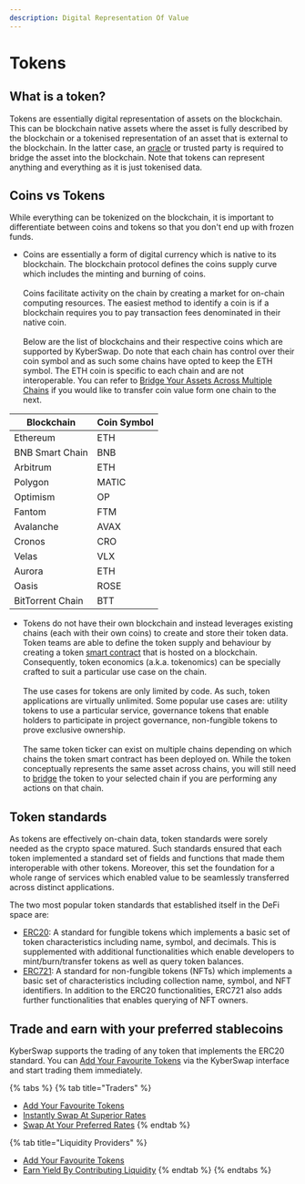 ```yaml
---
description: Digital Representation Of Value
---
```


# Tokens

## What is a token?

Tokens are essentially digital representation of assets on the blockchain. This can be blockchain native assets where the asset is fully described by the blockchain or a tokenised representation of an asset that is external to the blockchain. In the latter case, an [oracle](https://ethereum.org/en/developers/docs/oracles/) or trusted party is required to bridge the asset into the blockchain. Note that tokens can represent anything and everything as it is just tokenised data.

## Coins vs Tokens

While everything can be tokenized on the blockchain, it is important to differentiate between coins and tokens so that you don't end up with frozen funds.

* Coins are essentially a form of digital currency which is native to its blockchain. The blockchain protocol defines the coins supply curve which includes the minting and burning of coins.\
  \
  Coins facilitate activity on the chain by creating a market for on-chain computing resources. The easiest method to identify a coin is if a blockchain requires you to pay transaction fees denominated in their native coin. \
  \
  Below are the list of blockchains and their respective coins which are supported by KyberSwap. Do note that each chain has control over their coin symbol and as such some chains have opted to keep the ETH symbol. The ETH coin is specific to each chain and are not interoperable. You can refer to [Bridge Your Assets Across Multiple Chains](../../../kyberswap-solutions/kyberswap-interface/user-guides/bridge-your-assets-across-multiple-chains.md) if you would like to transfer coin value form one chain to the next.

| Blockchain       | Coin Symbol |
| ---------------- | ----------- |
| Ethereum         | ETH         |
| BNB Smart Chain  | BNB         |
| Arbitrum         | ETH         |
| Polygon          | MATIC       |
| Optimism         | OP          |
| Fantom           | FTM         |
| Avalanche        | AVAX        |
| Cronos           | CRO         |
| Velas            | VLX         |
| Aurora           | ETH         |
| Oasis            | ROSE        |
| BitTorrent Chain | BTT         |

* Tokens do not have their own blockchain and instead leverages existing chains (each with their own coins) to create and store their token data. Token teams are able to define the token supply and behaviour by creating a token [smart contract](https://ethereum.org/en/smart-contracts/) that is hosted on a blockchain. Consequently, token economics (a.k.a. tokenomics) can be specially crafted to suit a particular use case on the chain.\
  \
  The use cases for tokens are only limited by code. As such, token applications are virtually unlimited. Some popular use cases are: utility tokens to use a particular service, governance tokens that enable holders to participate in project governance, non-fungible tokens to prove exclusive ownership.\
  \
  The same token ticker can exist on multiple chains depending on which chains the token smart contract has been deployed on. While the token conceptually represents the same asset across chains, you will still need to [bridge](../../../kyberswap-solutions/kyberswap-interface/user-guides/bridge-your-assets-across-multiple-chains.md) the token to your selected chain if you are performing any actions on that chain.

## Token standards

As tokens are effectively on-chain data, token standards were sorely needed as the crypto space matured. Such standards ensured that each token implemented a standard set of fields and functions that made them interoperable with other tokens. Moreover, this set the foundation for a whole range of services which enabled value to be seamlessly transferred across distinct applications.

The two most popular token standards that established itself in the DeFi space are:

* [ERC20](https://docs.openzeppelin.com/contracts/4.x/erc20): A standard for fungible tokens which implements a basic set of token characteristics including name, symbol, and decimals. This is supplemented with additional functionalities which enable developers to mint/burn/transfer tokens as well as query token balances.
* [ERC721](https://docs.openzeppelin.com/contracts/4.x/erc721): A standard for non-fungible tokens (NFTs) which implements a basic set of characteristics including collection name, symbol, and NFT identifiers. In addition to the ERC20 functionalities, ERC721 also adds further functionalities that enables querying of NFT owners.

## Trade and earn with your preferred stablecoins&#x20;

KyberSwap supports the trading of any token that implements the ERC20 standard. You can [Add Your Favourite Tokens](../../../kyberswap-solutions/kyberswap-interface/user-guides/add-your-favourite-tokens.md) via the KyberSwap interface and start trading them immediately.

{% tabs %}
{% tab title="Traders" %}
* [Add Your Favourite Tokens](../../../kyberswap-solutions/kyberswap-interface/user-guides/add-your-favourite-tokens.md)
* [Instantly Swap At Superior Rates](../../../kyberswap-solutions/kyberswap-interface/user-guides/instantly-swap-at-the-best-rates.md)
* [Swap At Your Preferred Rates](../../../kyberswap-solutions/kyberswap-interface/user-guides/trade-at-your-preferred-rates.md)
{% endtab %}

{% tab title="Liquidity Providers" %}
* [Add Your Favourite Tokens](../../../kyberswap-solutions/kyberswap-interface/user-guides/add-your-favourite-tokens.md)
* [Earn Yield By Contributing Liquidity](../../../kyberswap-solutions/kyberswap-interface/user-guides/earn-yield-by-contributing-liquidity.md)
{% endtab %}
{% endtabs %}
